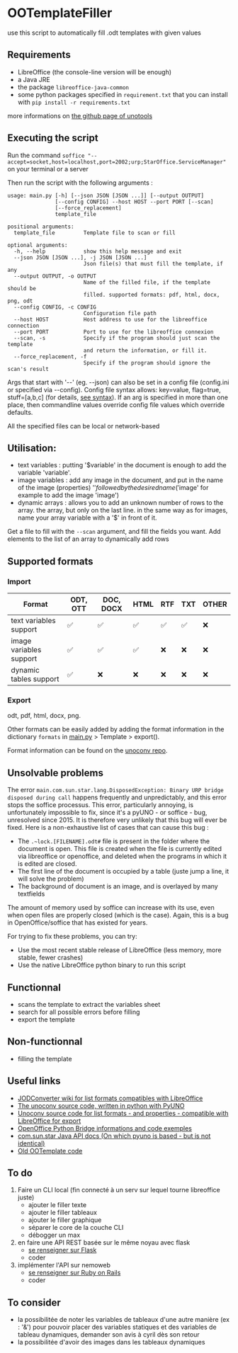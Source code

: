 # OOTemplateFiller

use this script to automatically fill .odt templates with given values

## Requirements
- LibreOffice (the console-line version will be enough)
- a Java JRE
- the package `libreoffice-java-common`
- some python packages specified in `requirement.txt` that you can install with `pip install -r requirements.txt`

more informations on [the github page of unotools](https://github.com/t2y/unotools)

## Executing the script

Run the command
`soffice "--accept=socket,host=localhost,port=2002;urp;StarOffice.ServiceManager"`
on your terminal or a server

Then run the script with the following arguments :
```
usage: main.py [-h] [--json JSON [JSON ...]] [--output OUTPUT]
               [--config CONFIG] --host HOST --port PORT [--scan]
               [--force_replacement]
               template_file

positional arguments:
  template_file         Template file to scan or fill

optional arguments:
  -h, --help            show this help message and exit
  --json JSON [JSON ...], -j JSON [JSON ...]
                        Json file(s) that must fill the template, if any
  --output OUTPUT, -o OUTPUT
                        Name of the filled file, if the template should be
                        filled. supported formats: pdf, html, docx, png, odt
  --config CONFIG, -c CONFIG
                        Configuration file path
  --host HOST           Host address to use for the libreoffice connection
  --port PORT           Port to use for the libreoffice connexion
  --scan, -s            Specify if the program should just scan the template
                        and return the information, or fill it.
  --force_replacement, -f
                        Specify if the program should ignore the scan's result
```
Args that start with '--' (eg. --json) can also be set in a config file
(config.ini or specified via --config). Config file syntax allows: key=value,
flag=true, stuff=[a,b,c] (for details, [see syntax](https://goo.gl/R74nmi)).
If an arg is specified in more than one place, then commandline values
override config file values which override defaults.

All the specified files can be local or network-based

## Utilisation:
- text variables : putting '$variable' in the document is enough to add the variable 'variable'.
- image variables : add any image in the document, and put in the name of the image (properties) '$' followed by
  the desired name ('$image' for example to add the image 'image')
- dynamic arrays : allows you to add an unknown number of rows to the array.
  the array, but only on the last line. in the same way as for images, name your array variable
  with a '$' in front of it.

Get a file to fill with the `--scan` argument, and fill the fields you want. Add elements to the list
of an array to dynamically add rows

## Supported formats

### Import
| Format                  | ODT, OTT | DOC, DOCX | HTML | RTF | TXT | OTHER |
|-------------------------|----------|-----------|------|-----|-----|-------|
| text variables support  | ✅        | ✅         | ✅    | ✅   | ✅   | ❌     |
| image variables support | ✅        | ✅         | ✅    | ❌   | ❌   | ❌     |
| dynamic tables support  | ✅        | ❌         | ❌    | ❌   | ❌   | ❌     |
### Export
odt, pdf, html, docx, png.

Other formats can be easily added by adding the format information in the dictionary `formats` in 
[main.py](main.py) > Template > export().

Format information can be found on the 
[unoconv repo](https://github.com/unoconv/unoconv/blob/94161ec11ef583418a829fca188c3a878567ed84/unoconv#L391).

## Unsolvable problems

The error `main.com.sun.star.lang.DisposedException: Binary URP bridge disposed during call` happens frequently and 
unpredictably, and this error stops the soffice processus. This error, particularly annoying, is unfortunately 
impossible to fix, since it's a pyUNO - or soffice - bug, unresolved since 2015. It is therefore very unlikely that 
this bug will ever be fixed.
Here is a non-exhaustive list of cases that can cause this bug :
- The `.~lock.[FILENAME].odt#` file is present in the folder where the document is open.  This file is created when the 
  file is currently edited via libreoffice or openoffice, and deleted when the programs in which it is edited are 
  closed.
- The first line of the document is occupied by a table (juste jump a line, it will solve the problem)
- The background of document is an image, and is overlayed by many textfields

The amount of memory used by soffice can increase with its use, even when open files are properly closed (which is the 
case). Again, this is a bug in OpenOffice/soffice that has existed for years.

For trying to fix these problems, you can try:
- Use the most recent stable release of LibreOffice (less memory, more stable, fewer crashes)
- Use the native LibreOffice python binary to run this script

## Functionnal
- scans the template to extract the variables sheet
- search for all possible errors before filling
- export the template

## Non-functionnal
- filling the template

## Useful links
- [JODConverter wiki for list formats compatibles with LibreOffice](https://github.com/sbraconnier/jodconverter/wiki/Getting-Started)
- [The unoconv source code, written in python with PyUNO](https://github.com/unoconv/unoconv/blob/master/unoconv)
- [Unoconv source code for list formats - and properties - compatible with LibreOffice for export](https://github.com/unoconv/unoconv/blob/94161ec11ef583418a829fca188c3a878567ed84/unoconv#L391)
- [OpenOffice Python Bridge informations and code exemples](http://www.openoffice.org/udk/python/python-bridge.html)
- [com.sun.star Java API docs (On which pyuno is based - but is not identical)](https://www.openoffice.org/api/docs/common/ref/com/sun/star/module-ix.html)
- [Old OOTemplate code](https://gitlab.probesys.com/troizaire/ootemplate/-/blob/c8f1e759db9494823fa4dded8c70a31d4e047c05/old.py)

## To do
1. Faire un CLI local (fin connecté à un serv sur lequel tourne libreoffice juste)
   - ajouter le filler texte
   - ajouter le filler tableaux
   - ajouter le filler graphique
   - séparer le core de la couche CLI
   - débogger un max
2. en faire une API REST basée sur le même noyau avec flask
   - [se renseigner sur Flask](https://flask.palletsprojects.com/en/2.0.x/)
   - coder
3. implémenter l'API sur nemoweb
   - [se renseigner sur Ruby on Rails](https://www.eduonix.com/new_dashboard/Learn-Ruby-on-Rails-By-Building-Projects)
   - coder
    
## To consider

- la possibilitée de noter les variables de tableaux d'une autre manière (ex : '&') pour pouvoir placer
des variables statiques et des variables de tableau dynamiques, demander son avis à cyril dès son retour
- la possibilitée d'avoir des images dans les tableaux dynamiques
